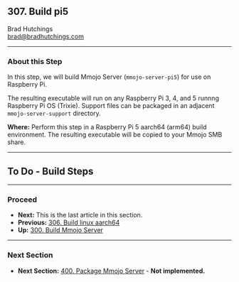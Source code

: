 ## 307. Build pi5

Brad Hutchings<br/>
brad@bradhutchings.com

---
### About this Step
In this step, we will build Mmojo Server (`mmojo-server-pi5`) for use on Raspberry Pi. 

The resulting executable will run on any Raspberry Pi 3, 4, and 5 runnng Raspberry Pi OS (Trixie). Support files can be packaged in an adjacent `mmojo-server-support` directory.

**Where:** Perform this step in a Raspberry Pi 5 aarch64 (arm64) build environment. The resulting executable will be copied to your Mmojo SMB share.

---
## To Do - Build Steps





---
### Proceed
- **Next:** This is the last article in this section.
- **Previous:** [306. Build linux aarch64](306-Build-linux-aarch64.md)
- **Up:** [300. Build Mmojo Server](NEW-300-Build-Mmojo-Server.md)

---
### Next Section
- **Next Section:** [400. Package Mmojo Server](NEW-400-Package-Mmojo-Server.md) - **Not implemented.**
